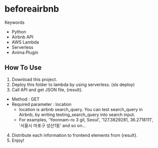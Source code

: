 # beforeairbnb

Keywords
- Python
- Airbnb API
- AWS Lambda
- Serverless
- Anima Plugin

## How To Use
1. Download this project.
2. Deploy this folder to lambda by using serverless. (sls deploy)
3. Call API and get JSON file, {result}.
 - Method : GET
 - Required parameter : location
   - location is airbnb search_query. You can test search_query in Airbnb, by writing testing_search_query into search input.
   - For examples, 'Yeonnam-ro 3 gil, Seoul', '127.3829281, 36.2718111', '서울시 마포구 성산1동' and so on...
4. Distribute each information to frontend elements from {result}.
5. Enjoy!
